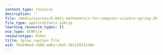 ```yaml
---
content_type: resource
description: ''
file: /media/courses/6-042j-mathematics-for-computer-science-spring-2015/f8a596edcbb0ad6ac8a539112833210e_GyFVgJZ0hIs.srt
file_type: application/x-subrip
learning_resource_types: []
ocw_type: OCWFile
resourcetype: Other
title: 3play caption file
uid: f8a596ed-cbb0-ad6a-c8a5-39112833210e
---
```

